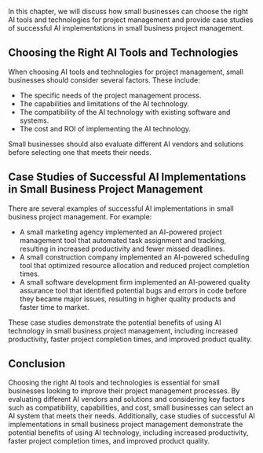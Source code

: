
In this chapter, we will discuss how small businesses can choose the right AI tools and technologies for project management and provide case studies of successful AI implementations in small business project management.

Choosing the Right AI Tools and Technologies
--------------------------------------------

When choosing AI tools and technologies for project management, small businesses should consider several factors. These include:

* The specific needs of the project management process.
* The capabilities and limitations of the AI technology.
* The compatibility of the AI technology with existing software and systems.
* The cost and ROI of implementing the AI technology.

Small businesses should also evaluate different AI vendors and solutions before selecting one that meets their needs.

Case Studies of Successful AI Implementations in Small Business Project Management
----------------------------------------------------------------------------------

There are several examples of successful AI implementations in small business project management. For example:

* A small marketing agency implemented an AI-powered project management tool that automated task assignment and tracking, resulting in increased productivity and fewer missed deadlines.
* A small construction company implemented an AI-powered scheduling tool that optimized resource allocation and reduced project completion times.
* A small software development firm implemented an AI-powered quality assurance tool that identified potential bugs and errors in code before they became major issues, resulting in higher quality products and faster time to market.

These case studies demonstrate the potential benefits of using AI technology in small business project management, including increased productivity, faster project completion times, and improved product quality.

Conclusion
----------

Choosing the right AI tools and technologies is essential for small businesses looking to improve their project management processes. By evaluating different AI vendors and solutions and considering key factors such as compatibility, capabilities, and cost, small businesses can select an AI system that meets their needs. Additionally, case studies of successful AI implementations in small business project management demonstrate the potential benefits of using AI technology, including increased productivity, faster project completion times, and improved product quality.
